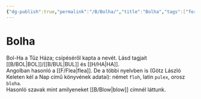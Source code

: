 ```yaml
---
{"dg-publish":true,"permalink":"/B/Bolha/","title":"Bolha","tags":["formatted🟢"],"created":"2023-10-11T06:14","updated":"2023-10-11T06:14"}
---
```



# Bolha



Bol-Ha a Tűz Háza; csípéséről kapta a nevét. Lásd tagjait [[B/BOL\|BOL]]/[[B/BUL\|BUL]] és [[H/HA\|HA]].  
Angolban hasonló a [[F/Flea\|flea]]. De a többi nyelvben is (Götz László Keleten kél a Nap című könyvének adatai): német `floh`, latin `pulex`, orosz `bloha`.  
Hasonló szavak mint amilyeneket [[B/Blow\|blow]] címnél láttunk.  